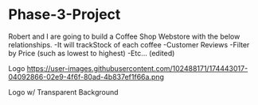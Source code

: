 # Phase-3-Project

Robert and I are going to build a Coffee Shop Webstore with the below relationships.
-It will trackStock of each coffee
-Customer Reviews
-Filter by Price (such as lowest to highest)
-Etc… (edited)


Logo
https://user-images.githubusercontent.com/102488171/174443017-04092866-02e9-4f6f-80ad-4b837ef1f66a.png

Logo w/ Transparent Background
